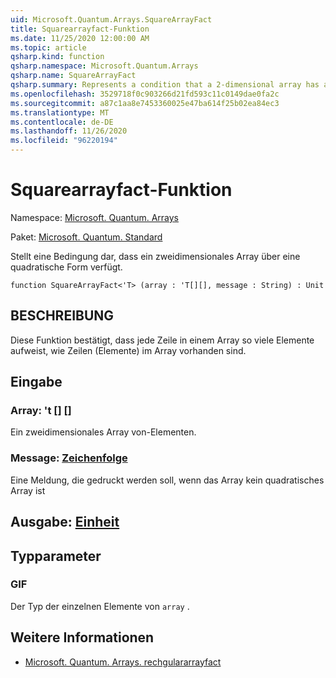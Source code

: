 ```yaml
---
uid: Microsoft.Quantum.Arrays.SquareArrayFact
title: Squarearrayfact-Funktion
ms.date: 11/25/2020 12:00:00 AM
ms.topic: article
qsharp.kind: function
qsharp.namespace: Microsoft.Quantum.Arrays
qsharp.name: SquareArrayFact
qsharp.summary: Represents a condition that a 2-dimensional array has a square shape
ms.openlocfilehash: 3529718f0c903266d21fd593c11c0149dae0fa2c
ms.sourcegitcommit: a87c1aa8e7453360025e47ba614f25b02ea84ec3
ms.translationtype: MT
ms.contentlocale: de-DE
ms.lasthandoff: 11/26/2020
ms.locfileid: "96220194"
---
```

# <a name="squarearrayfact-function"></a>Squarearrayfact-Funktion

Namespace: [Microsoft. Quantum. Arrays](xref:Microsoft.Quantum.Arrays)

Paket: [Microsoft. Quantum. Standard](https://nuget.org/packages/Microsoft.Quantum.Standard)


Stellt eine Bedingung dar, dass ein zweidimensionales Array über eine quadratische Form verfügt.

```qsharp
function SquareArrayFact<'T> (array : 'T[][], message : String) : Unit
```


## <a name="description"></a>BESCHREIBUNG

Diese Funktion bestätigt, dass jede Zeile in einem Array so viele Elemente aufweist, wie Zeilen (Elemente) im Array vorhanden sind.

## <a name="input"></a>Eingabe

### <a name="array--t"></a>Array: 't [] []

Ein zweidimensionales Array von-Elementen.


### <a name="message--string"></a>Message: [Zeichenfolge](xref:microsoft.quantum.lang-ref.string)

Eine Meldung, die gedruckt werden soll, wenn das Array kein quadratisches Array ist



## <a name="output--unit"></a>Ausgabe: [Einheit](xref:microsoft.quantum.lang-ref.unit)



## <a name="type-parameters"></a>Typparameter

### <a name="t"></a>GIF

Der Typ der einzelnen Elemente von `array` .

## <a name="see-also"></a>Weitere Informationen

- [Microsoft. Quantum. Arrays. rechgulararrayfact](xref:Microsoft.Quantum.Arrays.RectangularArrayFact)